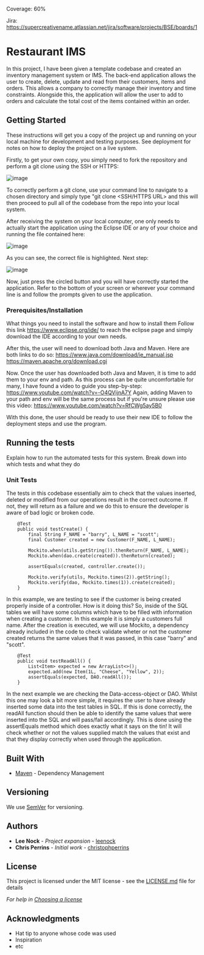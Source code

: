 Coverage: 60%

Jira: https://supercreativename.atlassian.net/jira/software/projects/BSE/boards/1

# Restaurant IMS

In this project, I have been given a template codebase and created an inventory management system or IMS. The back-end application allows the user to create, delete, update and read from their customers, items and orders. This allows a company to correctly manage their inventory and time constraints. Alongside this, the application will allow the user to add to orders and calculate the total cost of the items contained within an order.

## Getting Started

These instructions will get you a copy of the project up and running on your local machine for development and testing purposes. See deployment for notes on how to deploy the project on a live system.

Firstly, to get your own copy, you simply need to fork the repository and perform a git clone using the SSH or HTTPS:

![image](https://user-images.githubusercontent.com/84280851/161401710-40a4b3ef-171f-496e-82e4-d89836caccbb.png)

To correctly perform a git clone, use your command line to navigate to a chosen directory and simply type "git clone <SSH/HTTPS URL> and this will then proceed to pull all of the codebase from the repo into your local system.

After receiving the system on your local computer, one only needs to actually start the application using the Eclipse IDE or any of your choice and running the file contained here: 

![image](https://user-images.githubusercontent.com/84280851/161400215-221b320d-eeef-48be-95bc-115a92a2da7d.png)

As you can see, the correct file is highlighted. Next step:

![image](https://user-images.githubusercontent.com/84280851/161400262-701b47a9-494a-4385-b661-d6a6089545b1.png)

Now, just press the circled button and you will have correctly started the application.
Refer to the bottom of your screen or wherever your command line is and follow the prompts given to use the application.


### Prerequisites/Installation

What things you need to install the software and how to install them
Follow this link https://www.eclipse.org/ide/ to reach the eclipse page and simply download the IDE according to your own needs.

After this, the user will need to download both Java and Maven. Here are both links to do so:
https://www.java.com/download/ie_manual.jsp
https://maven.apache.org/download.cgi

Now. Once the user has downloaded both Java and Maven, it is time to add them to your env and path.
As this process can be quite uncomfortable for many, I have found a video to guide you step-by-step: https://www.youtube.com/watch?v=-O4QVijnA7Y
Again, adding Maven to your path and env will be the same process but if you're unsure please use this video: https://www.youtube.com/watch?v=RfCWg5ay5B0

With this done, the user should be ready to use their new IDE to follow the deployment steps and use the program.

## Running the tests

Explain how to run the automated tests for this system. Break down into which tests and what they do

### Unit Tests 

The tests in this codebase essentially aim to check that the values inserted, deleted or modified from our operations result in the correct outcome. If not, they will return as a failure and we do this to ensure the developer is aware of bad logic or broken code.

```
	@Test
	public void testCreate() {
		final String F_NAME = "barry", L_NAME = "scott";
		final Customer created = new Customer(F_NAME, L_NAME);

		Mockito.when(utils.getString()).thenReturn(F_NAME, L_NAME);
		Mockito.when(dao.create(created)).thenReturn(created);

		assertEquals(created, controller.create());

		Mockito.verify(utils, Mockito.times(2)).getString();
		Mockito.verify(dao, Mockito.times(1)).create(created);
	}
```
In this example, we are testing to see if the customer is being created properly inside of a controller. How is it doing this? So, inside of the SQL tables we will have some columns which have to be filled with information when creating a customer. In this example it is simply a customers full name. After the creation is executed, we will use Mockito, a dependency already included in the code to check validate wheter or not the customer created returns the same values that it was passed, in this case "barry" and "scott".

```
	@Test
	public void testReadAll() {
		List<Item> expected = new ArrayList<>();
		expected.add(new Item(1L, "Cheese", "Yellow", 2));
		assertEquals(expected, DAO.readAll());
	}
```

In the next example we are checking the Data-access-object or DAO. Whilst this one may look a bit more simple, it requires the user to have already inserted some data into the test tables in SQL. If this is done correctly, the readAll function should then be able to identify the same values that were inserted into the SQL and will pass/fail accordingly. This is done using the assertEquals method which does exactly what it says on the tin! It will check whether or not the values supplied match the values that exist and that they display correctly when used through the application.

## Built With

* [Maven](https://maven.apache.org/) - Dependency Management

## Versioning

We use [SemVer](http://semver.org/) for versioning.

## Authors

* **Lee Nock** - *Project expansion* - [leenock](https://github.com/Lee0997)
* **Chris Perrins** - *Initial work* - [christophperrins](https://github.com/christophperrins)

## License

This project is licensed under the MIT license - see the [LICENSE.md](LICENSE.md) file for details 

*For help in [Choosing a license](https://choosealicense.com/)*

## Acknowledgments

* Hat tip to anyone whose code was used
* Inspiration
* etc
